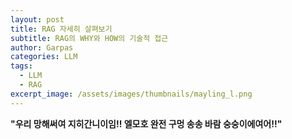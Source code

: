 ```yaml
---
layout: post
title: RAG 자세히 살펴보기
subtitle: RAG의 WHY와 HOW의 기술적 접근
author: Garpas
categories: LLM
tags:
  - LLM
  - RAG
excerpt_image: /assets/images/thumbnails/mayling_l.png
---
```

**"우리 망해써여 지히간니이임!! 엘모호 완전 구멍 송송 바람 숭숭이에여어!!"**